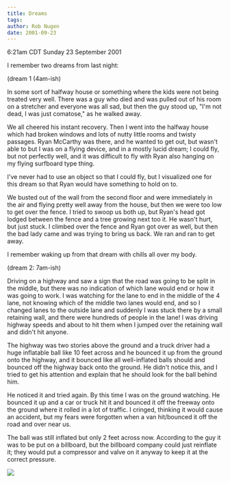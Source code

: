 ```yaml
---
title: Dreams
tags: 
author: Rob Nugen
date: 2001-09-23
---
```


<title></title>
<p class=date>6:21am CDT Sunday 23 September 2001</p>

<p>I remember two dreams from last night:</p>

<p class=note>(dream 1 (4am-ish)</p>

<p class=dream>In some sort of halfway house or something where the
kids were not being treated very well.  There was a guy who died and
was pulled out of his room on a stretcher and everyone was all sad,
but then the guy stood up, "I'm not dead, I was just comatose," as he
walked away.</p>

<p class=dream>We all cheered his instant recovery.  Then I went into
the halfway house which had broken windows and lots of nutty little
rooms and twisty passages.  Ryan McCarthy was there, and he wanted to
get out, but wasn't able to but I was on a flying device, and in a
mostly lucid dream; I could fly, but not perfectly well, and it was
difficult to fly with Ryan also hanging on my flying surfboard type
thing.</p>

<p>I've never had to use an object so that I could fly, but I
visualized one for this dream so that Ryan would have something to
hold on to.</p>

<p class=dream>We busted out of the wall from the second floor and
were immediately in the air and flying pretty well away from the
house, but then we were too low to get over the fence.  I tried to
swoop us both up, but Ryan's head got lodged between the fence and a
tree growing next too it.  He wasn't hurt, but just stuck.  I climbed
over the fence and Ryan got over as well, but then the bad lady came
and was trying to bring us back.  We ran and ran to get away.</p>

<p>I remember waking up from that dream with chills all over my
body.</p>

<p class=note>(dream 2:  7am-ish)</p>

<p class=dream>Driving on a highway and saw a sign that the road was
going to be split in the middle, but there was no indication of which
lane would end or how it was going to work.  I was watching for the
lane to end in the middle of the 4 lane, not knowing which of the
middle two lanes would end, and so I changed lanes to the outside lane
and suddenly I was stuck there by a small retaining wall, and there
were hundreds of people in the lane!  I was driving highway speeds and
about to hit them when I jumped over the retaining wall and didn't hit
anyone.</p>

<p class=dream>The highway was two stories above the
ground and a truck driver had a huge inflatable ball like 10 feet
across and he bounced it up from the ground onto the highway, and it
bounced like all well-inflated balls should and bounced off the
highway back onto the ground.  He didn't notice this, and I tried to
get his attention and explain that he should look for the ball behind
him.</p>

<p>He noticed it and tried again.  By this time I was on the ground
watching.  He bounced it up and a car or truck hit it and bounced it
off the freeway onto the ground where it rolled in a lot of traffic.
I cringed, thinking it would cause an accident, but my fears were
forgotten when a van hit/bounced it off the road and over near us.</p>

<p class=dream>The ball was still inflated but only 2 feet across
now.  According to the guy it was to be put on a billboard, but the
billboard company could just reinflate it; they would put a compressor
and valve on it anyway to keep it at the correct pressure.</p>

<p><img src='/images/rob/wL-ROB.gif'/></p>

